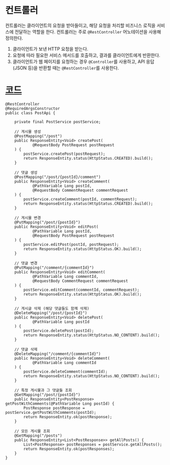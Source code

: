 # 컨트롤러
컨트롤러는 클라이언트의 요청을 받아들이고, 해당 요청을 처리할 비즈니스 로직을 서비스에 전달하는 역할을 한다. 컨트롤러는 주로 `@RestController` 어노테이션을 사용해 정의한다.

1. 클라이언트가 보낸 HTTP 요청을 받는다.
2. 요청에 따라 필요한 서비스 메서드를 호출하고, 결과를 클라이언트에게 반환한다.
3. 클라이언트가 웹 페이지를 요청하는 경우 `@Controller`를 사용하고, API 응답(JSON 등)을 반환할 때는 `@RestController`를 사용한다.

# [코드](https://github.com/skcy1515/Study-Log/blob/main/%EC%8A%A4%ED%94%84%EB%A7%81/RESTful%20API%20%EB%A7%8C%EB%93%A4%EA%B8%B0/demo/src/main/java/com/example/demo/Controller/PostApi.java)
```
@RestController
@RequiredArgsConstructor
public class PostApi {

    private final PostService postService;

    // 게시물 생성
    @PostMapping("/post")
    public ResponseEntity<Void> createPost(
            @RequestBody PostRequest postRequest
    ) {
        postService.createPost(postRequest);
        return ResponseEntity.status(HttpStatus.CREATED).build();
    }

    // 댓글 생성
    @PostMapping("/post/{postId}/comment")
    public ResponseEntity<Void> createComment(
            @PathVariable Long postId,
            @RequestBody CommentRequest commentRequest
    ) {
        postService.createComment(postId, commentRequest);
        return ResponseEntity.status(HttpStatus.CREATED).build();
    }

    // 게시물 변경
    @PutMapping("/post/{postId}")
    public ResponseEntity<Void> editPost(
            @PathVariable Long postId,
            @RequestBody PostRequest postRequest
    ) {
        postService.editPost(postId, postRequest);
        return ResponseEntity.status(HttpStatus.OK).build();
    }

    // 댓글 변경
    @PutMapping("/comment/{commentId}")
    public ResponseEntity<Void> editComment(
            @PathVariable Long commentId,
            @RequestBody CommentRequest commentRequest
    ) {
        postService.editComment(commentId, commentRequest);
        return ResponseEntity.status(HttpStatus.OK).build();
    }

    // 게시글 삭제 (해당 댓글들도 함께 삭제)
    @DeleteMapping("/post/{postId}")
    public ResponseEntity<Void> deletePost(
            @PathVariable Long postId
    ) {
        postService.deletePost(postId);
        return ResponseEntity.status(HttpStatus.NO_CONTENT).build();
    }

    // 댓글 삭제
    @DeleteMapping("/comment/{commentId}")
    public ResponseEntity<Void> deleteComment(
            @PathVariable Long commentId
    ) {
        postService.deleteComment(commentId);
        return ResponseEntity.status(HttpStatus.NO_CONTENT).build();
    }

    // 특정 게시물과 그 댓글들 조회
    @GetMapping("/post/{postId}")
    public ResponseEntity<PostResponse> getPostWithComments(@PathVariable Long postId) {
        PostResponse postResponse = postService.getPostWithComments(postId);
        return ResponseEntity.ok(postResponse);
    }

    // 모든 게시물 조회
    @GetMapping("/posts")
    public ResponseEntity<List<PostResponse>> getAllPosts() {
        List<PostResponse> postResponses = postService.getAllPosts();
        return ResponseEntity.ok(postResponses);
    }
}
```
